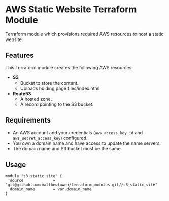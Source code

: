 # AWS Static Website Terraform Module

Terraform module which provisions required AWS resources to host a static website.

## Features

This Terraform module creates the following AWS resources:

* **S3**
  * Bucket to store the content.
  * Uploads holding page files/index.html
* **Route53**
  * A hosted zone.
  * A record pointing to the S3 bucket.

## Requirements

* An AWS account and your credentials (`aws_access_key_id` and `aws_secret_access_key`) configured.
* You own a domain name and have access to update the name servers.
* The domain name and S3 bucket must be the same.

## Usage

```HCL
module "s3_static_site" {
  source             = "git@github.com:matthewtowen/terraform_modules.git//s3_static_site"
  domain_name        = var.domain_name
}